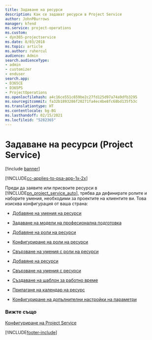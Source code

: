 ```yaml
---
title: Задаване на ресурси
description: Как се задават ресурси в Project Service
author: JohnPBurrows
manager: kfend
ms.service: project-operations
ms.custom:
- dyn365-projectservice
ms.date: 8/03/2018
ms.topic: article
ms.author: ruhercul
audience: Admin
search.audienceType:
- admin
- customizer
- enduser
search.app:
- D365CE
- D365PS
- ProjectOperations
ms.openlocfilehash: a4c16ce551c659be2c27fd125d97a74a9dfb3295
ms.sourcegitcommit: fa32b1893286f20271fa4ec4be8fc68bd135f53c
ms.translationtype: HT
ms.contentlocale: bg-BG
ms.lasthandoff: 02/15/2021
ms.locfileid: "5282365"
---
```

# <a name="set-up-resources-project-service"></a>Задаване на ресурси (Project Service)

[!include [banner](../includes/psa-now-project-operations.md)]

[!INCLUDE[cc-applies-to-psa-app-1x-2x](../includes/cc-applies-to-psa-app-1x-2x.md)]

Преди да заявите или присвоите ресурси в [!INCLUDE[pn_project_service_auto](../includes/pn-project-service-auto.md)], трябва да дефинирате ролите и наборите умения, необходими за проектите на клиентите ви. Това изисква конфигурация от ваша страна:  
  
-   [Добавяне на умения на ресурси](../psa/add-resource-skills.md)  
  
-   [Задаване на модели на професионална подготовка](../psa/set-up-proficiency-models.md)  
  
-   [Добавяне на роли на ресурси](../psa/add-resource-roles.md)  
  
-   [Конфигуриране на роли на ресурси](../psa/configure-resource-roles.md)  
  
-   [Свързване на умения с роли на ресурси](../psa/associate-skills-with-resource-roles.md)  
  
-   [Добавяне на ресурси](../psa/add-resources.md)  
  
-   [Свързване на умения с ресурси](../psa/associate-skills-with-resources.md)  
  
-   [Създаване на шаблон за работно време](../psa/create-work-hours-template.md)  
  
-   [Прилагане на календар на ресурс](../psa/apply-calendar-resource.md)  
  
-   [Конфигуриране на допълнителни настройки на параметри](../psa/configure-additional-parameters-settings.md)  
  
### <a name="see-also"></a>Вижте също  
 [Конфигуриране на Project Service](../psa/configure.md)


[!INCLUDE[footer-include](../includes/footer-banner.md)]